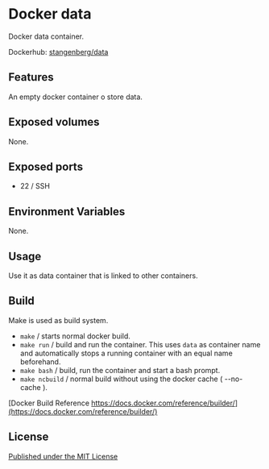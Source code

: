 # Docker data

Docker data container.

Dockerhub: [stangenberg/data][dockerhub]

## Features ##

An empty docker container o store data.


## Exposed volumes ##

None.


## Exposed ports ##

- 22 / SSH


## Environment Variables

None.


## Usage ##

Use it as data container that is linked to other containers.


## Build

Make is used as build system.

- `make` / starts normal docker build.
- `make run` / build and run the container. This uses `data` as container name and automatically stops a running container with an equal name beforehand.
- `make bash` /  build, run the container and start a bash prompt.
- `make ncbuild` / normal build without using the docker cache ( --no-cache ).

[Docker Build Reference https://docs.docker.com/reference/builder/](https://docs.docker.com/reference/builder/)


## License ##

[Published under the MIT License][LICENSE]

[DOCKERHUB]: https://hub.docker.com/u/stangenberg/data
[LICENSE]: https://github.com/stangenberg/docker-data/blob/master/LICENSE.md
